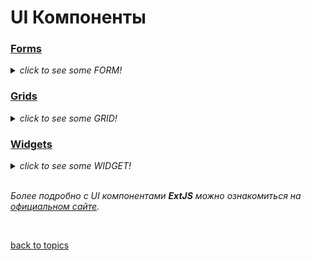 # UI Компоненты

### [Forms](https://github.com/CrappyCodeMaker/ECCENTEX-KNOWLEGE/blob/main/Content/1%20Start%20work/1.1%20ExtJS/UI%20Components/Forms/Forms.md)

<details>
  <summary><i><h7>click to see some FORM!</h7></i></summary>

![img1](https://github.com/CrappyCodeMaker/ECCENTEX-KNOWLEGE/blob/main/Content/1%20Start%20work/1.1%20ExtJS/UI%20Components/Forms/IMG/1.png?raw=true)

</details>

### [Grids](https://github.com/CrappyCodeMaker/ECCENTEX-KNOWLEGE/blob/main/Content/1%20Start%20work/1.1%20ExtJS/UI%20Components/Grids/Grids.md)

<details>
  <summary><i><h7>click to see some GRID!</h7></i></summary>

![img2](https://github.com/CrappyCodeMaker/ECCENTEX-KNOWLEGE/blob/main/Content/1%20Start%20work/1.1%20ExtJS/UI%20Components/Grids/IMG/1.png?raw=true)

</details>

### [Widgets](https://github.com/CrappyCodeMaker/ECCENTEX-KNOWLEGE/blob/main/Content/1%20Start%20work/1.1%20ExtJS/UI%20Components/Widgets/Widgets.md)

<details>
  <summary><i><h7>click to see some WIDGET!</h7></i></summary>

![img3](https://github.com/CrappyCodeMaker/ECCENTEX-KNOWLEGE/blob/main/Content/1%20Start%20work/1.1%20ExtJS/UI%20Components/Widgets/IMG/2.png?raw=true)

</details>

<br/>

_Более подробно с UI компонентами **ExtJS** можно ознакомиться на [официальном сайте](https://docs.sencha.com/extjs/5.1.1/guides/components/forms.html)._


<br/>

[back to topics](https://github.com/CrappyCodeMaker/ECCENTEX-KNOWLEGE/tree/main/Content/0%20Topics/Topics.md)